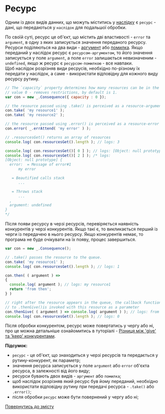 # Ресурс

Одним із двох видів данних, що можуть міститись у [наслідку](./Consequence.md#наслідок) є `ресурс` - дані, що передаються
у `наслідок` для подальшої обробки.

По своїй суті, ресурс це об'єкт, що містить дві властивості - `error` та `argument`, в одну з яких записується значення
переданого ресурсу.
Ресурси поділяються на два види - [аргумент](./ResourceArgument.md#ресурс-аргумент) або [помилка](./ResourceError.md#ресурс-помилка).
Якщо переданий у наслідок ресурс є `ресурсом-аргументом`, то його значення записується у поле `argument`, а поле `error`
залишаєтьcя невизначеним - `undefined`, якщо ж ресурс є `ресурсом-помилкою` - все навпаки.\
Щоб наслідок розрізняв види ресрусів, необхідно по-різному їх передати у наслідок, а саме - використати
відповідну для кожного виду ресурсу рутину.
```js
// The `capacity` property determines how many resources can be in the resource queue at a time.
// value 0 - removes restrictions, by default is 1.
var con = new _.Consequence({ capacity : 0 });

// the resource passed using .take() is perceived as a resource-argument
con.take( 'my resource1' );
con.take( 'my resource2' );

// the resource passed using .error() is perceived as a resource-error
con.error( _.errAttend( 'my error' ) );

// .resourcesGet() returns an array of resources
console.log( con.resourcesGet().length ); // logs: 3

console.log( con.resourcesGet()[ 0 ] ); // logs: [Object: null prototype] { error: undefined, argument: 'my resource1' }
console.log( con.resourcesGet()[ 2 ] ); /* logs:
[Object: null prototype] {
  error:  = Message of error#1
      my error

   = Beautified calls stack
      ...

   = Throws stack
      ...
  ,
  argument: undefined
}
*/
```

Після появи ресурсу в черзі ресурсів, перевіряється наявність конкурентів у черзі конкурентів. Якщо такі є, то
викликається перший із черги із передачею в нього ресурсу. Якщо конкурентів немає, то програма не буде очікувати на їх появу,
процес завершиться.
```js
var con = new _.Consequence();

// .take() passes the resource to the queue.
con.take( 'my resource1' );
console.log( con.resourcesGet().length ); // logs: 1

con.then( ( argument ) =>
{
  console.log( argument ); // logs: my resource1
  return 'from then';
} )

// right after the resource appears in the queue, the callback function that was passed
// to .thenGive()is invoked with this resource as a parameter
con.thenGive( ( argument ) => console.log( argument ) ); // logs: from then
console.log( con.resourcesGet().length ); // logs: 0
```

Після обробки конкурентом, ресурс може повертатись у чергу або ні, про це можна детальніше ознайомитись
в туторіалі - [Різниця між 'give' та 'keep' конкурентами](../tutorial/GiveKeepDifference.md#різниця-між-give-та-keep-конкурентами).

**Підсумок:**

- `ресурс` - це об'єкт, що знаходиться у черзі ресурсів та передається у рутину-конкурент, як параметр;
- значення ресурса записується у поле `argument` або `error` об'єкта ресурса, в залежності від його виду;
- ресурси бувають двох видів - `аргумент` або `помилка`;
- щоб наслідок розрізняв який ресурс був йому переданий, необхідно використати відповідну рутину при передачі ресурса -
  `.take()` або `.error()`;
- після обробки `ресурс` може бути повернений у чергу або ні;

[Повернутись до змісту](../README.md#концепції)
